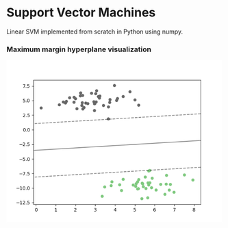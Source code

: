 # Support Vector Machines

Linear SVM implemented from scratch in Python using numpy.

### Maximum margin hyperplane visualization

![svm.png](https://raw.githubusercontent.com/rmodi6/svm/master/svm.png)
